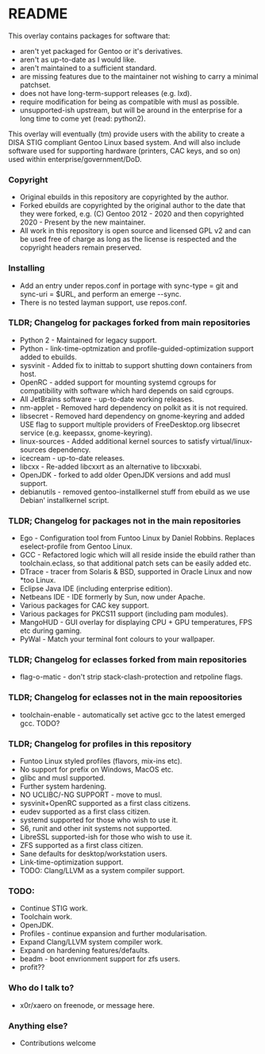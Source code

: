 # README #

This overlay contains packages for software that:

* aren't yet packaged for Gentoo or it's derivatives.
* aren't as up-to-date as I would like.
* aren't maintained to a sufficient standard.
* are missing features due to the maintainer not wishing to carry a minimal patchset.
* does not have long-term-support releases (e.g. lxd).
* require modification for being as compatible with musl as possible.
* unsupported-ish upstream, but will be around in the enterprise for a long time to come yet (read: python2).

This overlay will eventually (tm) provide users with the ability to create a DISA STIG compliant Gentoo Linux based system.
And will also include software used for supporting hardware (printers, CAC keys, and so on) used within enterprise/government/DoD.

### Copyright ###

* Original ebuilds in this repository are copyrighted by the author.
* Forked ebuilds are copyrighted by the original author to the date that they were forked, e.g. (C) Gentoo 2012 - 2020 and then copyrighted 2020 - Present by the new maintainer.
* All work in this repository is open source and licensed GPL v2 and can be used free of charge as long as the license is respected and the copyright headers remain preserved.

### Installing ###

* Add an entry under repos.conf in portage with sync-type = git and sync-uri = $URL, and perform an emerge --sync.
* There is no tested layman support, use repos.conf.

### TLDR; Changelog for packages forked from main repositories ###

* Python 2 - Maintained for legacy support.
* Python - link-time-optmization and profile-guided-optimization support added to ebuilds.
* sysvinit - Added fix to inittab to support shutting down containers from host.
* OpenRC - added support for mounting systemd cgroups for compatibility with software which hard depends on said cgroups.
* All JetBrains software - up-to-date working releases.
* nm-applet - Removed hard dependency on polkit as it is not required.
* libsecret - Removed hard dependency on gnome-keyring and added USE flag to support multiple providers of FreeDesktop.org libsecret service (e.g. keepassx, gnome-keyring).
* linux-sources - Added additional kernel sources to satisfy virtual/linux-sources dependency.
* icecream - up-to-date releases.
* libcxx - Re-added libcxxrt as an alternative to libcxxabi.
* OpenJDK - forked to add older OpenJDK versions and add musl support.
* debianutils - removed gentoo-installkernel stuff from ebuild as we use Debian' installkernel script.

### TLDR; Changelog for packages not in the main repositories ###

* Ego - Configuration tool from Funtoo Linux by Daniel Robbins. Replaces eselect-profile from Gentoo Linux.
* GCC - Refactored logic which will all reside inside the ebuild rather than toolchain.eclass, so that additional patch sets can be easily added etc.
* DTrace - tracer from Solaris & BSD, supported in Oracle Linux and now *too Linux.
* Eclipse Java IDE (including enterprise edition).
* Netbeans IDE - IDE formerly by Sun, now under Apache.
* Various packages for CAC key support.
* Various packages for PKCS11 support (including pam modules).
* MangoHUD - GUI overlay for displaying CPU + GPU temperatures, FPS etc during gaming.
* PyWal - Match your terminal font colours to your wallpaper.

### TLDR; Changelog for eclasses forked from main repositories ###

* flag-o-matic - don't strip stack-clash-protection and retpoline flags.

### TLDR; Changelog for eclasses not in the main repoositories ###

* toolchain-enable - automatically set active gcc to the latest emerged gcc. TODO?

### TLDR; Changelog for profiles in this repository ###
* Funtoo Linux styled profiles (flavors, mix-ins etc).
* No support for prefix on Windows, MacOS etc.
* glibc and musl supported.
* Further system hardening.
* NO UCLIBC/-NG SUPPORT - move to musl.
* sysvinit+OpenRC supported as a first class citizens.
* eudev supported as a first class citizen.
* systemd supported for those who wish to use it.
* S6, runit and other init systems not supported.
* LibreSSL supported-ish for those who wish to use it.
* ZFS supported as a first class citizen.
* Sane defaults for desktop/workstation users.
* Link-time-optimization support.
* TODO: Clang/LLVM as a system compiler support.

### TODO: ###
* Continue STIG work.
* Toolchain work.
* OpenJDK.
* Profiles - continue expansion and further modularisation.
* Expand Clang/LLVM system compiler work.
* Expand on hardening features/defaults.
* beadm - boot envrionment support for zfs users.
* profit??

### Who do I talk to? ###

* x0r/xaero on freenode, or message here.

### Anything else? ###

* Contributions welcome

